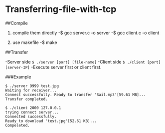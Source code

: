 # Transferring-file-with-tcp

##Compile
1. compile them directly
    -$ gcc server.c -o server
    -$ gcc client.c -o client

2. use makefile
    -$ make

##Transfer

-Server side `$ ./server [port] [file-name]`
-Client side `$ ./client [port] [server-IP]`
-Execute server first or client first.

###Example
```shell=
$ ./server 9999 test.jpg
Waiting for receiver...
Connect successfully. Ready to transfer 'Sail.mp3'[59.61 MB]...
Transfer completed.
```

```shell=
$ ./client 2000 127.0.0.1
trying connect server...
Connected successfully.
Ready to download 'test.jpg'[52.61 KB]...
Compeleted.
```
